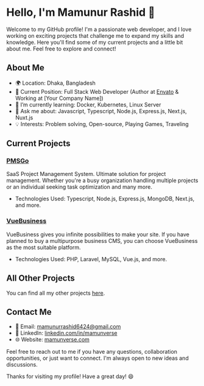 # Hello, I'm Mamunur Rashid 👋

Welcome to my GitHub profile! I'm a passionate web developer, and I love working on exciting projects that challenge me to expand my skills and knowledge. Here you'll find some of my current projects and a little bit about me. Feel free to explore and connect!

## About Me
- 🌍 Location: Dhaka, Bangladesh
- 💼 Current Position: Full Stack Web Developer (Author at [Envato](https://codecanyon.net/user/geniusdevs) & Working at [Your Company Name])
- 🌱 I’m currently learning: Docker, Kubernetes, Linux Server
- 💬 Ask me about: Javascript, Typescript, Node.js, Express.js, Next.js, Nuxt.js
- 💡 Interests: Problem solving, Open-source, Playing Games, Traveling

## Current Projects

### [PMSGo](https://github.com/MamunVerse/PMSGo)

SaaS Project Management System. Ultimate solution for project management. Whether you're a busy organization handling multiple projects or an individual seeking task optimization and many more.

- Technologies Used: Typescript, Node.js, Express.js, MongoDB, Next.js, and more.

### [VueBusiness](https://github.com/MamunVerse/VueBusiness)

VueBusiness gives you infinite possibilities to make your site. If you have planned to buy a multipurpose business CMS, you can choose VueBusiness as the most suitable platform.

- Technologies Used: PHP, Laravel, MySQL, Vue.js, and more.

## All Other Projects

You can find all my other projects [here](https://mamunverse.com/product).

## Contact Me

- 📧 Email: mamunurrashid6424@gmail.com
- 🔗 LinkedIn: [linkedin.com/in/mamunverse](https://www.linkedin.com/in/mamunverse/)
- 🌐 Website: [mamunverse.com](https://mamunverse.com/)

Feel free to reach out to me if you have any questions, collaboration opportunities, or just want to connect. I'm always open to new ideas and discussions.

Thanks for visiting my profile! Have a great day! 😄
